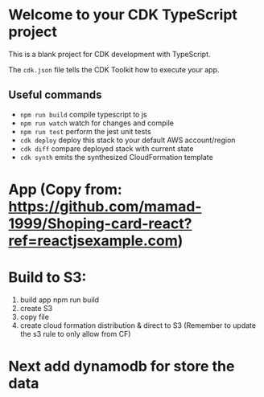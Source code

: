 # Welcome to your CDK TypeScript project

This is a blank project for CDK development with TypeScript.

The `cdk.json` file tells the CDK Toolkit how to execute your app.

## Useful commands

* `npm run build`   compile typescript to js
* `npm run watch`   watch for changes and compile
* `npm run test`    perform the jest unit tests
* `cdk deploy`      deploy this stack to your default AWS account/region
* `cdk diff`        compare deployed stack with current state
* `cdk synth`       emits the synthesized CloudFormation template


# App (Copy from: https://github.com/mamad-1999/Shoping-card-react?ref=reactjsexample.com)

# Build to S3:
1. build app
npm run build
2. create S3
3. copy file
4. create cloud formation distribution & direct to S3 (Remember to update the s3 rule to only allow from CF)

# Next add dynamodb for store the data
